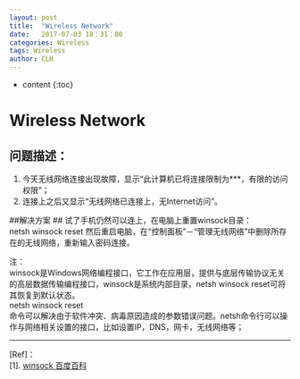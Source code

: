 ```yaml
---
layout: post
title:  "Wireless Network"
date:   2017-07-03 18：31：00
categories: Wireless
tags: Wireless
author: CLH
---
```


* content
{:toc}

# Wireless Network #

## 问题描述： ##
1. 今天无线网络连接出现故障，显示“此计算机已将连接限制为***，有限的访问权限”；
2. 连接上之后又显示“无线网络已连接上，无Internet访问”。

##解决方案 ##
试了手机仍然可以连上，在电脑上重置winsock目录：  
	netsh winsock reset
然后重启电脑，在“控制面板”－“管理无线网络”中删除所存在的无线网络，重新输入密码连接。


注：   
winsock是Windows网络编程接口，它工作在应用层，提供与底层传输协议无关的高层数据传输编程接口，winsock是系统内部目录，netsh winsock reset可将其恢复到默认状态。   
	netsh winsock reset  
命令可以解决由于软件冲突、病毒原因造成的参数错误问题。netsh命令行可以操作与网络相关设置的接口，比如设置IP，DNS，网卡，无线网络等；

----------
[Ref]：  
[1]. [winsock 百度百科](http://baike.baidu.com/item/netsh%20winsock%20reset)